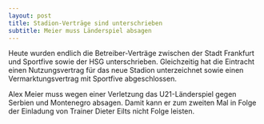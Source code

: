```yaml
---
layout: post
title: Stadion-Verträge sind unterschrieben
subtitle: Meier muss Länderspiel absagen
---
```


Heute wurden endlich die Betreiber-Verträge zwischen der Stadt Frankfurt und Sportfive sowie der HSG unterschrieben. Gleichzeitig hat die Eintracht einen Nutzungsvertrag für das neue Stadion unterzeichnet sowie einen Vermarktungsvertrag mit Sportfive abgeschlossen. 

Alex Meier muss wegen einer Verletzung das U21-Länderspiel gegen Serbien und Montenegro absagen. Damit kann er zum zweiten Mal in Folge der Einladung von Trainer Dieter Eilts nicht Folge leisten.
